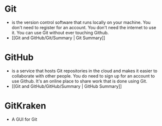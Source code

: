 # Git

- is the version control software that runs locally on your machine. You don't need to register for an account. You don't need the internet to use it. You can use Git without ever touching Github.
- [[Git and GitHub/Git/Summary  | Git Summary]]

# GitHub

- is a service that hosts Git repositories in the cloud and makes it easier to collaborate with other people. You do need to sign up for an account to use Github. It's an online place to share work that is done using Git.
- [[Git and GitHub/GitHub/Summary | GitHub Summary]]

# GitKraken

- A GUI for Git
